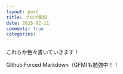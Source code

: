 ```yaml
---
layout: post
title: ブログ開設
date: 2015-02-11
comments: true
categories: 
---
```


これらか色々書いていきます！

Github Forced Markdown（GFM)も勉強中！！
